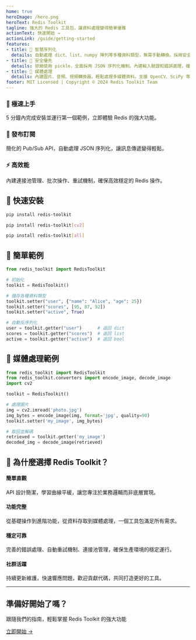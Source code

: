 ```yaml
---
home: true
heroImage: /hero.png
heroText: Redis Toolkit
tagline: 強大的 Redis 工具包，讓資料處理變得簡單優雅
actionText: 快速開始 →
actionLink: /guide/getting-started
features:
- title: 🎯 智慧序列化
  details: 自動處理 dict、list、numpy 陣列等多種資料類型，無需手動轉換。採用安全的 JSON 序列化，避免 pickle 的安全風險。
- title: 🔐 安全優先
  details: 拒絕使用 pickle，全面採用 JSON 序列化機制。內建輸入驗證和錯誤處理，確保資料操作的安全性。
- title: 🎵 媒體處理
  details: 內建圖片、音頻、視頻轉換器，輕鬆處理多媒體資料。支援 OpenCV、SciPy 等主流框架。
footer: MIT Licensed | Copyright © 2024 Redis Toolkit Team
---
```


<div class="features-extra">
  <div class="feature">
    <h3>🚀 極速上手</h3>
    <p>5 分鐘內完成安裝並運行第一個範例，立即體驗 Redis 的強大功能。</p>
  </div>
  <div class="feature">
    <h3>📡 發布訂閱</h3>
    <p>簡化的 Pub/Sub API，自動處理 JSON 序列化，讓訊息傳遞變得輕鬆。</p>
  </div>
  <div class="feature">
    <h3>⚡ 高效能</h3>
    <p>內建連接池管理、批次操作、重試機制，確保高效穩定的 Redis 操作。</p>
  </div>
</div>

## 🎯 快速安裝

<CodeGroup>
<CodeGroupItem title="基礎安裝">

```bash
pip install redis-toolkit
```

</CodeGroupItem>

<CodeGroupItem title="包含圖片處理">

```bash
pip install redis-toolkit[cv2]
```

</CodeGroupItem>

<CodeGroupItem title="完整安裝">

```bash
pip install redis-toolkit[all]
```

</CodeGroupItem>
</CodeGroup>

## 📝 簡單範例

```python
from redis_toolkit import RedisToolkit

# 初始化
toolkit = RedisToolkit()

# 儲存各種資料類型
toolkit.setter("user", {"name": "Alice", "age": 25})
toolkit.setter("scores", [95, 87, 92])
toolkit.setter("active", True)

# 自動反序列化
user = toolkit.getter("user")      # 返回 dict
scores = toolkit.getter("scores")  # 返回 list
active = toolkit.getter("active")  # 返回 bool
```

## 🎨 媒體處理範例

```python
from redis_toolkit import RedisToolkit
from redis_toolkit.converters import encode_image, decode_image
import cv2

toolkit = RedisToolkit()

# 處理圖片
img = cv2.imread('photo.jpg')
img_bytes = encode_image(img, format='jpg', quality=90)
toolkit.setter('my_image', img_bytes)

# 取回並解碼
retrieved = toolkit.getter('my_image')
decoded_img = decode_image(retrieved)
```

## 🌟 為什麼選擇 Redis Toolkit？

<div class="why-choose">
  <div class="reason">
    <h4>簡單直觀</h4>
    <p>API 設計簡潔，學習曲線平緩，讓您專注於業務邏輯而非底層實現。</p>
  </div>
  <div class="reason">
    <h4>功能完整</h4>
    <p>從基礎操作到進階功能，從資料存取到媒體處理，一個工具包滿足所有需求。</p>
  </div>
  <div class="reason">
    <h4>穩定可靠</h4>
    <p>完善的錯誤處理、自動重試機制、連接池管理，確保生產環境的穩定運行。</p>
  </div>
  <div class="reason">
    <h4>社群活躍</h4>
    <p>持續更新維護，快速響應問題，歡迎貢獻代碼，共同打造更好的工具。</p>
  </div>
</div>

---

<div class="getting-started-cta">
  <h2>準備好開始了嗎？</h2>
  <p>跟隨我們的指南，輕鬆掌握 Redis Toolkit 的強大功能</p>
  <a href="/guide/getting-started" class="action-button">立即開始 →</a>
</div>
